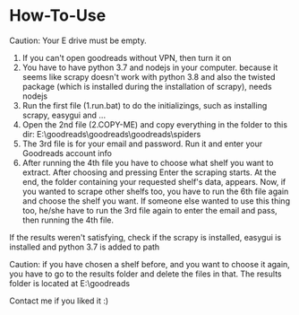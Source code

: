 # How-To-Use
Caution: Your E drive must be empty.
  1. If you can't open goodreads without VPN, then turn it on
  2. You have to have python 3.7 and nodejs in your computer. because it seems like scrapy doesn't work with python 3.8 and also the twisted package (which is installed during the installation of scrapy), needs nodejs
  3. Run the first file (1.run.bat) to do the initializings, such as installing scrapy, easygui and ...
  4. Open the 2nd file (2.COPY-ME) and copy everything in the folder to this dir: E:\goodreads\goodreads\goodreads\spiders
  5. The 3rd file is for your email and password. Run it and enter your Goodreads account info
  6. After running the 4th file you have to choose what shelf you want to extract. After choosing and pressing Enter the scraping starts. At the end, the folder containing your requested shelf's data, appears. Now, if you wanted to scrape other shelfs too, you have to run the 6th file again and choose the shelf you want. If someone else wanted to use this thing too, he/she have to run the 3rd file again to enter the email and pass, then running the 4th file.
  
If the results weren't satisfying, check if the scrapy is installed, easygui is installed and python 3.7 is added to path

Caution: if you have chosen a shelf before, and you want to choose it again, you have to go to the results folder and delete the files in that. The results folder is located at E:\goodreads

Contact me if you liked it :)
